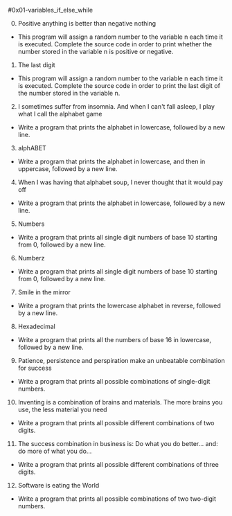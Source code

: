 #0x01-variables_if_else_while

0. Positive anything is better than negative nothing
*  This program will assign a random number to the variable n each time it is executed. Complete the source code in order to print whether the number stored in the variable n is positive or negative.
1. The last digit
*  This program will assign a random number to the variable n each time it is executed. Complete the source code in order to print the last digit of the number stored in the variable n.
2. I sometimes suffer from insomnia. And when I can't fall asleep, I play what I call the alphabet game
*  Write a program that prints the alphabet in lowercase, followed by a new line.
3. alphABET
*  Write a program that prints the alphabet in lowercase, and then in uppercase, followed by a new line.
4. When I was having that alphabet soup, I never thought that it would pay off
*  Write a program that prints the alphabet in lowercase, followed by a new line.
5. Numbers
*  Write a program that prints all single digit numbers of base 10 starting from 0, followed by a new line.
6. Numberz
*  Write a program that prints all single digit numbers of base 10 starting from 0, followed by a new line.
7. Smile in the mirror
*  Write a program that prints the lowercase alphabet in reverse, followed by a new line.
8. Hexadecimal
*  Write a program that prints all the numbers of base 16 in lowercase, followed by a new line.
9. Patience, persistence and perspiration make an unbeatable combination for success
*  Write a program that prints all possible combinations of single-digit numbers.
10. Inventing is a combination of brains and materials. The more brains you use, the less material you need
*   Write a program that prints all possible different combinations of two digits.
11. The success combination in business is: Do what you do better... and: do more of what you do...
*   Write a program that prints all possible different combinations of three digits.
12. Software is eating the World
*   Write a program that prints all possible combinations of two two-digit numbers.